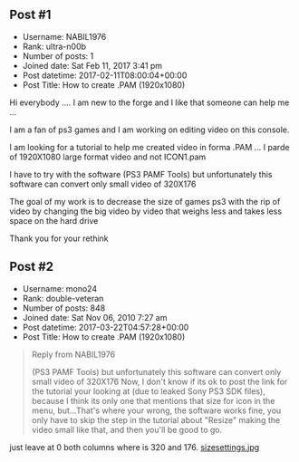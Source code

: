 ## Post #1
- Username: NABIL1976
- Rank: ultra-n00b
- Number of posts: 1
- Joined date: Sat Feb 11, 2017 3:41 pm
- Post datetime: 2017-02-11T08:00:04+00:00
- Post Title: How to create .PAM (1920x1080)

Hi everybody .... I am new to the forge and I like that someone can help me ...

I am a fan of ps3 games and I am working on editing video on this console.

I am looking for a tutorial to help me created video in forma .PAM ... I parde of 1920X1080 large format video and not ICON1.pam

I have to try with the software (PS3 PAMF Tools) but unfortunately this software can convert only small video of 320X176

The goal of my work is to decrease the size of games ps3 with the rip of video by changing the big video by video that weighs less and takes less space on the hard drive

Thank you for your rethink
## Post #2
- Username: mono24
- Rank: double-veteran
- Number of posts: 848
- Joined date: Sat Nov 06, 2010 7:27 am
- Post datetime: 2017-03-22T04:57:28+00:00
- Post Title: How to create .PAM (1920x1080)

> Reply from NABIL1976
>
> (PS3 PAMF Tools) but unfortunately this software can convert only small video of 320X176
Now, I don't know if its ok to post the link for the tutorial your looking at (due to leaked Sony PS3 SDK files), because I think its only one that mentions that size for icon in the menu, but...That's where your wrong, the software works fine, you only have to skip the step in the tutorial about "Resize" making the video small like that, and then you'll be good to go.

just leave at 0 both columns where is 320 and 176.
[sizesettings.jpg](https://xentaxbackup.github.io/file/12669_sizesettings.jpg)
